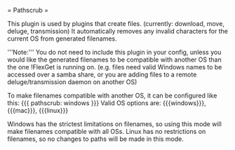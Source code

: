 = Pathscrub =

This plugin is used by plugins that create files. (currently: download, move, deluge, transmission) It automatically removes any invalid characters for the current OS from generated filenames.

'''Note:''' You do not need to include this plugin in your config, unless you would like the generated filenames to be compatible with another OS than the one !FlexGet is running on. (e.g. files need valid Windows names to be accessed over a samba share, or you are adding files to a remote deluge/transmission daemon on another OS)

To make filenames compatible with another OS, it can be configured like this:
{{{
pathscrub: windows
}}}
Valid OS options are: {{{windows}}}, {{{mac}}}, {{{linux}}}

Windows has the strictest limitations on filenames, so using this mode will make filenames compatible with all OSs. Linux has no restrictions on filenames, so no changes to paths will be made in this mode.